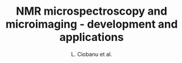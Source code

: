 ---
cat: ciel
subcat: neurophysics
bestof: false
author: L. Ciobanu et al.
title: NMR microspectroscopy and microimaging - development and applications
year: 2006
type: misc
---